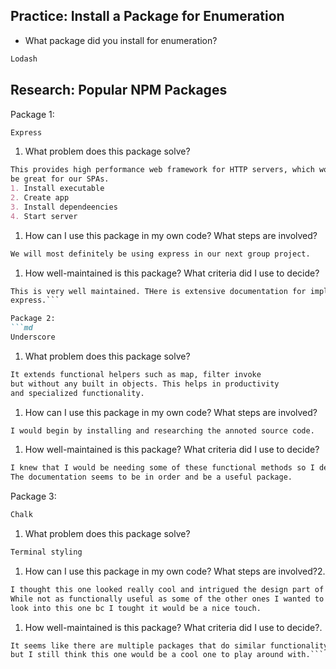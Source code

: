 ## Practice: Install a Package for Enumeration

- What package did you install for enumeration?

```md
Lodash
```

## Research: Popular NPM Packages

Package 1:
```md
Express
```
1.  What problem does this package solve?
```md
This provides high performance web framework for HTTP servers, which would
be great for our SPAs.
1. Install executable
2. Create app
3. Install dependeencies
4. Start server
```
1.  How can I use this package in my own code? What steps are involved?
```md
We will most definitely be using express in our next group project.

```
1.  How well-maintained is this package? What criteria did I use to decide?
```md
This is very well maintained. THere is extensive documentation for implementing
express.```

Package 2:
```md
Underscore
```
1.  What problem does this package solve?
```md
It extends functional helpers such as map, filter invoke
but without any built in objects. This helps in productivity
and specialized functionality.
```
1.  How can I use this package in my own code? What steps are involved?
```md
I would begin by installing and researching the annoted source code.
```
1.  How well-maintained is this package? What criteria did I use to decide?
```md
I knew that I would be needing some of these functional methods so I decided to look more into this package.
The documentation seems to be in order and be a useful package.
```

Package 3:
```md
Chalk
```
1.  What problem does this package solve?
```md
Terminal styling
```
1.  How can I use this package in my own code? What steps are involved?2.
```md
I thought this one looked really cool and intrigued the design part of me.
While not as functionally useful as some of the other ones I wanted to
look into this one bc I tought it would be a nice touch.
```
1.  How well-maintained is this package? What criteria did I use to decide?.
```md
It seems like there are multiple packages that do similar functionality
but I still think this one would be a cool one to play around with.```
